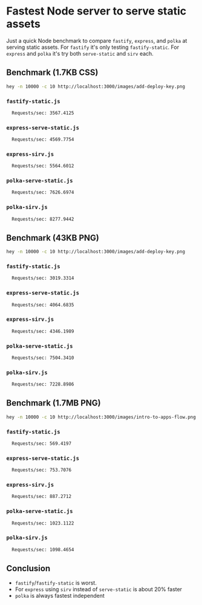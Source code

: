 # Fastest Node server to serve static assets

Just a quick Node benchmark to compare `fastify`, `express`, and `polka`
at serving static assets.
For `fastify` it's only testing `fastify-static`.
For `express` and `polka` it's try both `serve-static` and `sirv` each.

## Benchmark (1.7KB CSS)

```sh
hey -n 10000 -c 10 http://localhost:3000/images/add-deploy-key.png
```

### `fastify-static.js`

```sh
  Requests/sec:	3567.4125
```

### `express-serve-static.js`

```sh
  Requests/sec:	4569.7754
```

### `express-sirv.js`

```sh
  Requests/sec:	5564.6012
```

### `polka-serve-static.js`

```sh
  Requests/sec:	7626.6974
```

### `polka-sirv.js`

```sh
  Requests/sec:	8277.9442
```


## Benchmark (43KB PNG)

```sh
hey -n 10000 -c 10 http://localhost:3000/images/add-deploy-key.png
```

### `fastify-static.js`

```sh
  Requests/sec:	3019.3314
```

### `express-serve-static.js`

```sh
  Requests/sec:	4064.6835
```

### `express-sirv.js`

```sh
  Requests/sec:	4346.1989
```

### `polka-serve-static.js`

```sh
  Requests/sec:	7504.3410
```

### `polka-sirv.js`

```sh
  Requests/sec:	7228.8986
```

## Benchmark (1.7MB PNG)

```sh
hey -n 10000 -c 10 http://localhost:3000/images/intro-to-apps-flow.png
```

### `fastify-static.js`

```sh
  Requests/sec:	569.4197
```

### `express-serve-static.js`

```sh
  Requests/sec:	753.7076
```

### `express-sirv.js`

```sh
  Requests/sec:	887.2712
```

### `polka-serve-static.js`

```sh
  Requests/sec:	1023.1122
```

### `polka-sirv.js`

```sh
  Requests/sec:	1098.4654
```

## Conclusion

- `fastify`/`fastify-static` is worst.
- For `express` using `sirv` instead of `serve-static` is about 20% faster
- `polka` is always fastest independent
